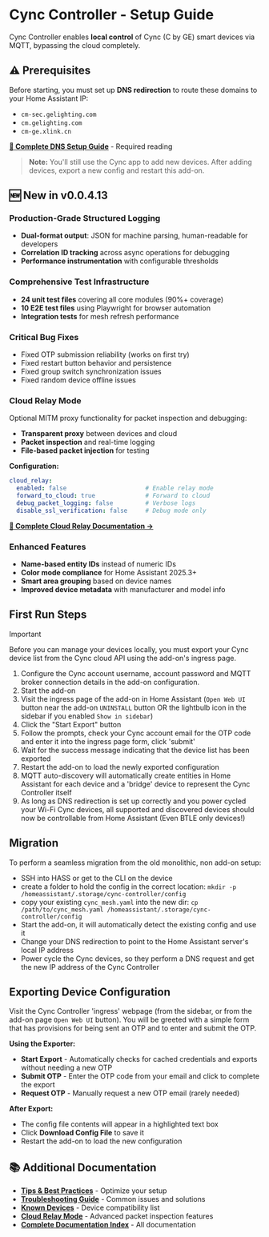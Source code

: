 # Cync Controller - Setup Guide

Cync Controller enables **local control** of Cync (C by GE) smart devices via MQTT, bypassing the cloud completely.

## ⚠️ Prerequisites

Before starting, you must set up **DNS redirection** to route these domains to your Home Assistant IP:
- `cm-sec.gelighting.com`
- `cm.gelighting.com`
- `cm-ge.xlink.cn`

**[📖 Complete DNS Setup Guide](https://github.com/jslamartina/hass-addons/blob/dev/docs/user/dns-setup.md)** - Required reading

> **Note:** You'll still use the Cync app to add new devices. After adding devices, export a new config and restart this add-on.

## 🆕 New in v0.0.4.13

### Production-Grade Structured Logging
- **Dual-format output**: JSON for machine parsing, human-readable for developers
- **Correlation ID tracking** across async operations for debugging
- **Performance instrumentation** with configurable thresholds

### Comprehensive Test Infrastructure
- **24 unit test files** covering all core modules (90%+ coverage)
- **10 E2E test files** using Playwright for browser automation
- **Integration tests** for mesh refresh performance

### Critical Bug Fixes
- Fixed OTP submission reliability (works on first try)
- Fixed restart button behavior and persistence
- Fixed group switch synchronization issues
- Fixed random device offline issues

### Cloud Relay Mode
Optional MITM proxy functionality for packet inspection and debugging:
- **Transparent proxy** between devices and cloud
- **Packet inspection** and real-time logging
- **File-based packet injection** for testing

**Configuration:**
```yaml
cloud_relay:
  enabled: false                      # Enable relay mode
  forward_to_cloud: true              # Forward to cloud
  debug_packet_logging: false         # Verbose logs
  disable_ssl_verification: false     # Debug mode only
```

**[📖 Complete Cloud Relay Documentation →](https://github.com/jslamartina/hass-addons/blob/dev/docs/user/cloud-relay.md)**

### Enhanced Features
- **Name-based entity IDs** instead of numeric IDs
- **Color mode compliance** for Home Assistant 2025.3+
- **Smart area grouping** based on device names
- **Improved device metadata** with manufacturer and model info

## First Run Steps

>[!IMPORTANT]
> Before you can manage your devices locally, you must export your Cync device list from the Cync cloud API using the add-on's ingress page.

1. Configure the Cync account username, account password and MQTT broker connection details in the add-on configuration.
2. Start the add-on
3. Visit the ingress page of the add-on in Home Assistant (`Open Web UI` button near the add-on `UNINSTALL` button OR the lightbulb icon in the sidebar if you enabled `Show in sidebar`)
4. Click the "Start Export" button
5. Follow the prompts, check your Cync account email for the OTP code and enter it into the ingress page form, click 'submit'
6. Wait for the success message indicating that the device list has been exported
7. Restart the add-on to load the newly exported configuration
8. MQTT auto-discovery will automatically create entities in Home Assistant for each device and a 'bridge' device to represent the Cync Controller itself
9. As long as DNS redirection is set up correctly and you power cycled your Wi-Fi Cync devices, all supported and discovered devices should now be controllable from Home Assistant (Even BTLE only devices!)

## Migration
To perform a seamless migration from the old monolithic, non add-on setup:
- SSH into HASS or get to the CLI on the device
- create a folder to hold the config in the correct location: `mkdir -p /homeassistant/.storage/cync-controller/config`
- copy your existing `cync_mesh.yaml` into the new dir: `cp /path/to/cync_mesh.yaml /homeassistant/.storage/cync-controller/config`
- Start the add-on, it will automatically detect the existing config and use it
- Change your DNS redirection to point to the Home Assistant server's local IP address
- Power cycle the Cync devices, so they perform a DNS request and get the new IP address of the Cync Controller

## Exporting Device Configuration
Visit the Cync Controller 'ingress' webpage (from the sidebar, or from the add-on page `Open Web UI` button). You will be greeted with a simple form that has provisions for being sent an OTP and to enter and submit the OTP.

**Using the Exporter:**

- **Start Export** - Automatically checks for cached credentials and exports without needing a new OTP
- **Submit OTP** - Enter the OTP code from your email and click to complete the export
- **Request OTP** - Manually request a new OTP email (rarely needed)

**After Export:**
- The config file contents will appear in a highlighted text box
- Click **Download Config File** to save it
- Restart the add-on to load the new configuration

## 📚 Additional Documentation

- **[Tips & Best Practices](https://github.com/jslamartina/hass-addons/blob/dev/docs/user/tips.md)** - Optimize your setup
- **[Troubleshooting Guide](https://github.com/jslamartina/hass-addons/blob/dev/docs/user/troubleshooting.md)** - Common issues and solutions
- **[Known Devices](https://github.com/jslamartina/hass-addons/blob/dev/docs/user/known-devices.md)** - Device compatibility list
- **[Cloud Relay Mode](https://github.com/jslamartina/hass-addons/blob/dev/docs/user/cloud-relay.md)** - Advanced packet inspection features
- **[Complete Documentation Index](https://github.com/jslamartina/hass-addons/blob/dev/docs/README.md)** - All documentation